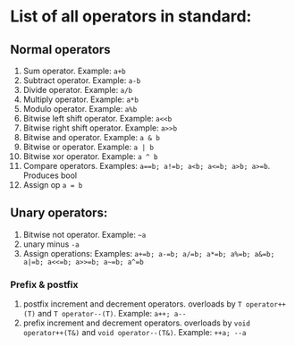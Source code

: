 # List of all operators in standard:

## Normal operators

1. Sum operator. Example: `a+b`
2. Subtract operator. Example: `a-b`
3. Divide operator. Example: `a/b`
4. Multiply operator. Example: `a*b`
5. Modulo operator. Example: `a%b`
6. Bitwise left shift operator. Example: `a<<b`
7. Bitwise right shift operator. Example: `a>>b`
8. Bitwise and operator. Example: `a & b`
9. Bitwise or operator. Example: `a | b`
10. Bitwise xor operator. Example: `a ^ b`
11. Compare operators. Examples: `a==b; a!=b; a<b; a<=b; a>b; a>=b`. Produces bool
12. Assign op `a = b`

## Unary operators:

1. Bitwise not operator. Example: `~a`
2. unary minus `-a`
3. Assign operations: Examples: `a+=b; a-=b; a/=b; a*=b; a%=b; a&=b; a|=b; a<<=b; a>>=b; a~=b; a^=b`

### Prefix & postfix

1. postfix increment and decrement operators. overloads by `T operator++(T)` and `T operator--(T)`. Example: `a++; a--`
2. prefix increment and decrement operators. overloads by `void operator++(T&)` and `void operator--(T&)`. Example:
   `++a; --a`